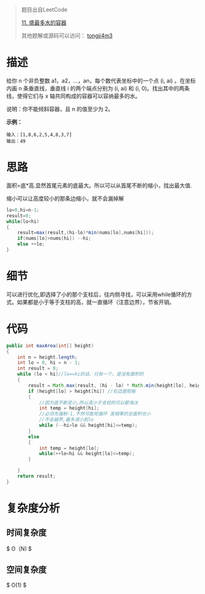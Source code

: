 > 题目出自LeetCode
>
>  [11. 盛最多水的容器](https://leetcode-cn.com/problems/container-with-most-water/)
>
>  其他题解或源码可以访问： [tongji4m3](https://github.com/tongji4m3/LeetCode)



# 描述

给你 n 个非负整数 a1，a2，...，an，每个数代表坐标中的一个点 (i, ai) 。在坐标内画 n 条垂直线，垂直线 i 的两个端点分别为 (i, ai) 和 (i, 0)。找出其中的两条线，使得它们与 x 轴共同构成的容器可以容纳最多的水。

说明：你不能倾斜容器，且 n 的值至少为 2。

 

**示例：**

```
输入：[1,8,6,2,5,4,8,3,7]
输出：49
```

# 思路

面积=底*高.显然首尾元素的底最大。所以可以从首尾不断的缩小，找出最大值.

缩小可以让高度较小的那条边缩小，就不会漏掉解

```java
lo=0,hi=n-1;
result=0;
while(lo<hi)
{
    result=max(result,(hi-lo)*min(nums[lo],nums[hi]));
    if(nums[lo]>nums[hi]) --hi;
    else ++lo;
}
```



# 细节

可以进行优化,即选择了小的那个支柱后，往内侧寻找，可以采用while循环的方式。如果都是小于等于支柱的高，就一直循环（注意边界），节省开销。


# 代码

```java
public int maxArea(int[] height)
{
    int n = height.length;
    int lo = 0, hi = n - 1;
    int result = 0;
    while (lo < hi)//lo==hi的话，只有一个，是没有面积的
    {
        result = Math.max(result, (hi - lo) * Math.min(height[lo], height[hi]));
        if (height[lo] > height[hi]) //右边是短板
        {
            //因为底不断变小,所以高小于支柱的可以都淘汰
            int temp = height[hi];
            //必须先强制-1,不然可能死循环 高相等的总面积也小
            //不会越界,最多减小到lo
            while (--hi>lo && height[hi]<=temp);
        }
        else
        {
            int temp = height[lo];
            while(++lo<hi && height[lo]<=temp);
        }

    }
    return result;
}
```



# 复杂度分析
## 时间复杂度

$ O（N) $ 

## 空间复杂度

$ O(1) $